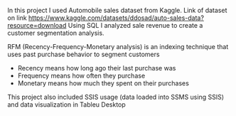 In this project I used Automobile sales dataset from Kaggle. Link of dataset on link https://www.kaggle.com/datasets/ddosad/auto-sales-data?resource=download
Using SQL I analyzed sale revenue to create a customer segmentation analysis.

RFM (Recency-Frequency-Monetary analysis) is an indexing technique that uses past purchase behavior to segment customers
- Recency means how long ago their last purchase was
- Frequency means how often they purchase
- Monetary means how much they spent on their purchases

This project also included SSIS usage (data loaded into SSMS using SSIS) and data visualization in Tableu Desktop